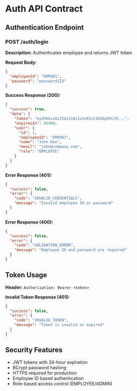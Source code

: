# Auth API Contract

## Authentication Endpoint

### POST /auth/login

**Description:** Authenticates employee and returns JWT token

**Request Body:**
```json
{
  "employeeId": "EMP001",
  "password": "password123"
}
```

**Success Response (200):**
```json
{
  "success": true,
  "data": {
    "token": "eyJhbGciOiJIUzI1NiIsInR5cCI6IkpXVCJ9...",
    "expiresIn": 86400,
    "user": {
      "id": 1,
      "employeeId": "EMP001",
      "name": "John Doe",
      "email": "john@company.com",
      "role": "EMPLOYEE"
    }
  }
}
```

**Error Response (401):**
```json
{
  "success": false,
  "error": {
    "code": "INVALID_CREDENTIALS",
    "message": "Invalid employee ID or password"
  }
}
```

**Error Response (400):**
```json
{
  "success": false,
  "error": {
    "code": "VALIDATION_ERROR",
    "message": "Employee ID and password are required"
  }
}
```

## Token Usage

**Header:** `Authorization: Bearer <token>`

**Invalid Token Response (401):**
```json
{
  "success": false,
  "error": {
    "code": "INVALID_TOKEN",
    "message": "Token is invalid or expired"
  }
}
```

## Security Features

- JWT tokens with 24-hour expiration
- BCrypt password hashing
- HTTPS required for production
- Employee ID based authentication
- Role-based access control (EMPLOYEE/ADMIN) 